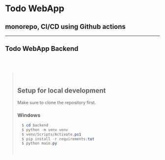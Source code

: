 # Todo WebApp
## monorepo, CI/CD using Github actions
---
## Todo WebApp Backend

<br><br>

> <br>
> 
> ## Setup for local development
> 
> Make sure to clone the repository first.
> ### **Windows**
> ```powershell
>   $ cd backend
>   $ python -m venv venv
>   $ venv/Scripts/Activate.ps1
>   $ pip install -r requirements.txt
>   $ python main.py
> ```
> 
> <br>
